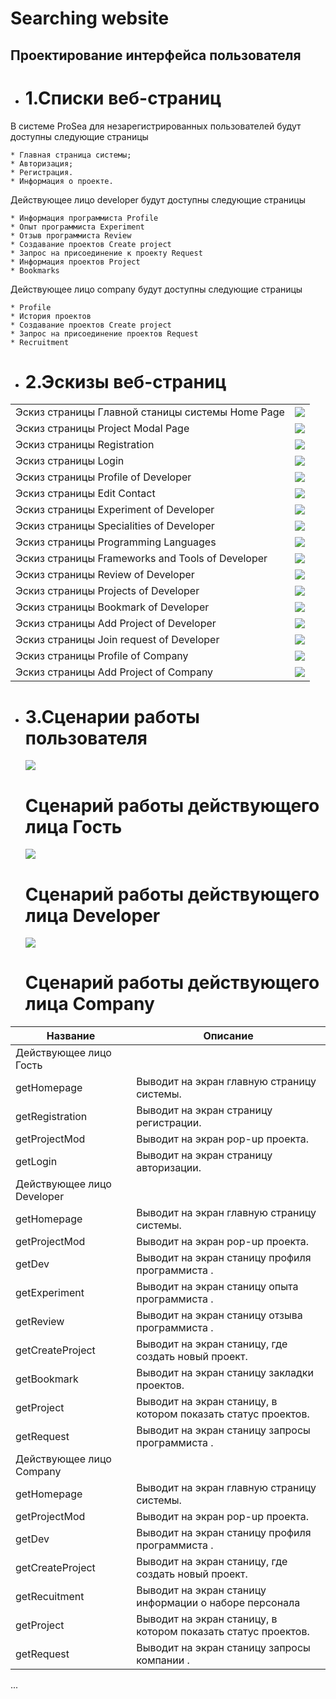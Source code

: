 # Searching website

## Проектирование интерфейса пользователя

* # 1.Списки веб-страниц

В системе ProSea для незарегистрированных пользователей будут доступны следующие страницы

    * Главная страница системы;
    * Авторизация;
    * Регистрация.
    * Информация о проекте.

Действующее лицо developer будут доступны следующие страницы

    * Информация программиста Profile
    * Опыт программиста Experiment
    * Отзыв программиста Review
    * Создавание проектов Create project
    * Запрос на присоединение к проекту Request
    * Информация проектов Project
    * Bookmarks

Действующее лицо company будут доступны следующие страницы

    * Profile
    * История проектов
    * Создавание проектов Create project
    * Запрос на присоединение проектов Request
    * Recruitment

* # 2.Эскизы веб-страниц
|||
|-|-|
|Эскиз страницы Главной станицы системы Home Page|![](images/UI/UI_1.png)|
|Эскиз страницы Project Modal Page|![](images/UI/UI_2.png)|
|Эскиз страницы Registration|![](images/UI/UI_3.png)|
|Эскиз страницы Login|![](images/UI/UI_4.png)|
|Эскиз страницы Profile of Developer|![](images/UI/UI_5.png)|
|Эскиз страницы Edit Contact|![](images/UI/UI_6.png)|
|Эскиз страницы Experiment of Developer|![](images/UI/UI_7.png)|
|Эскиз страницы Specialities of Developer|![](images/UI/UI_8.png)|
|Эскиз страницы Programming Languages|![](images/UI/UI_9.png)|
|Эскиз страницы Frameworks and Tools of Developer|![](images/UI/UI_10.png)|
|Эскиз страницы Review of Developer|![](images/UI/UI_11.png)|
|Эскиз страницы Projects of Developer|![](images/UI/UI_12.png)|
|Эскиз страницы Bookmark of Developer|![](images/UI/UI_13.png)|
|Эскиз страницы Add Project of Developer|![](images/UI/UI_14.png)|
|Эскиз страницы Join request of Developer|![](images/UI/UI_15.png)|
|Эскиз страницы Profile of Company|![](images/UI/UI_16.png)|
|Эскиз страницы Add Project of Company|![](images/UI/UI_17.png)|



* # 3.Сценарии работы пользователя

    ![](images/UI1.png)
    # Сценарий работы действующего лица Гость

    ![](images/UI2.png)
    # Сценарий работы действующего лица Developer

    ![](images/UI3.png)
    # Сценарий работы действующего лица Company

|Название|Описание|
|-|-|
|Действующее лицо Гость|
|getHomepage|Выводит на экран главную страницу системы.|
|getRegistration|Выводит на экран страницу регистрации.|
|getProjectMod|Выводит на экран pop-up проекта.|
|getLogin|Выводит на экран страницу авторизации.|
|Действующее лицо Developer|
|getHomepage|Выводит на экран главную страницу системы.|
|getProjectMod|Выводит на экран pop-up проекта.|
|getDev|Выводит на экран станицу профиля программиста .|
|getExperiment|Выводит на экран станицу опыта программиста .|
|getReview|Выводит на экран станицу отзыва программиста .|
|getCreateProject|Выводит на экран станицу, где создать новый проект.|
|getBookmark|Выводит на экран станицу закладки проектов.|
|getProject|Выводит на экран станицу, в котором показать статус проектов.|
|getRequest|Выводит на экран станицу запросы программиста .|
|Действующее лицо Company|
|getHomepage|Выводит на экран главную страницу системы.|
|getProjectMod|Выводит на экран pop-up проекта.|
|getDev|Выводит на экран станицу профиля программиста .|
|getCreateProject|Выводит на экран станицу, где создать новый проект.|
|getRecuitment|Выводит на экран станицу информации о наборе персонала|
|getProject|Выводит на экран станицу, в котором показать статус проектов.|
|getRequest|Выводит на экран станицу запросы компании .|

...